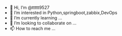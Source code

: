 - 👋 Hi, I’m @ttttt9527
- 👀 I’m interested in Python,springboot,zabbix,DevOps
- 🌱 I’m currently learning ...
- 💞️ I’m looking to collaborate on ...
- 📫 How to reach me ...

<!---
ttttt9527/ttttt9527 is a ✨ special ✨ repository because its `README.md` (this file) appears on your GitHub profile.
You can click the Preview link to take a look at your changes.
--->
